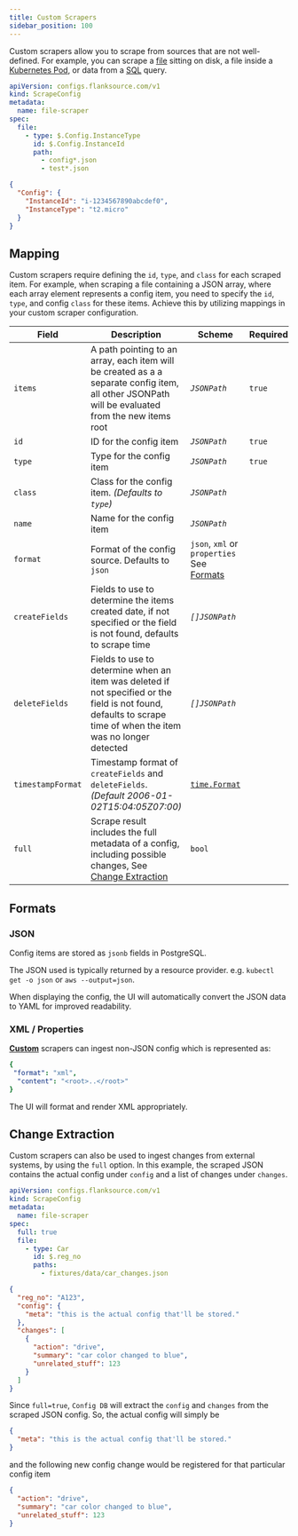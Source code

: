 ```yaml
---
title: Custom Scrapers
sidebar_position: 100
---
```


Custom scrapers allow you to scrape from sources that are not well-defined. For example, you can scrape a [file](./file) sitting on disk, a file inside a [Kubernetes Pod](./kubernetes-file), or data from a [SQL](./sql) query.


```yaml title="file-scraper.yaml"
apiVersion: configs.flanksource.com/v1
kind: ScrapeConfig
metadata:
  name: file-scraper
spec:
  file:
    - type: $.Config.InstanceType
      id: $.Config.InstanceId
      path:
        - config*.json
        - test*.json
```



```json title="config-file.json"
{
  "Config": {
    "InstanceId": "i-1234567890abcdef0",
    "InstanceType": "t2.micro"
  }
}
```

## Mapping

Custom scrapers require defining the `id`, `type`, and `class` for each scraped item. For example, when scraping a file containing a JSON array, where each array element represents a config item, you need to specify the `id`, `type`, and config `class` for these items. Achieve this by utilizing mappings in your custom scraper configuration.


| Field             | Description                                                                                                                                                                                  | Scheme                                              | Required |
| ----------------- | -------------------------------------------------------------------------------------------------------------------------------------------------------------------------------------------- | --------------------------------------------------- | -------- |
| `items`            |  A path pointing to an array, each item will be created as a a separate config item, all other JSONPath will be evaluated from the new items root                                                                                                                                                                  | <CommonLink to="jsonpath">_`JSONPath`_</CommonLink> | `true`   |
| `id`              | ID for the config item                                                                                                                                                                       | <CommonLink to="jsonpath">_`JSONPath`_</CommonLink> | `true`   |
| `type`            | Type for the config item                                                                                                                                                                     | <CommonLink to="jsonpath">_`JSONPath`_</CommonLink> | `true`   |
| `class`           | Class for the config item. _(Defaults to `type`)_                                                                                                                                            | <CommonLink to="jsonpath">_`JSONPath`_</CommonLink> |          |
| `name`            | Name for the config item                                                                                                                                                                     | <CommonLink to="jsonpath">_`JSONPath`_</CommonLink> |          |
| `format` | Format of the config source. Defaults to `json` | `json`, `xml` or `properties` See [Formats](#formats) | |
| `createFields`    | Fields to use to determine the items created date, if not specified or the field is not found, defaults to scrape time| <CommonLink to="jsonpath">_`[]JSONPath`_</CommonLink> |          |
| `deleteFields`    | Fields to use to determine when an item was deleted if not specified or the field is not found, defaults to scrape time of when the item was no longer detected| <CommonLink to="jsonpath">_`[]JSONPath`_</CommonLink> |          |
| `timestampFormat` | Timestamp format of `createFields` and `deleteFields`. _(Default 2006-01-02T15:04:05Z07:00)_                                                                              | [`time.Format`](https://golang.org/pkg/time/#Time.Format)              |          |
| `full` | Scrape result includes the full metadata of a config, including possible changes, See [Change Extraction](#change-extraction) | `bool` | |



## Formats

### JSON

Config items are stored as `jsonb` fields in PostgreSQL.

The JSON used is typically returned by a resource provider. e.g. `kubectl get -o json` or `aws --output=json`.

When displaying the config, the UI will automatically convert the JSON data to YAML for improved readability.

### XML / Properties

[**Custom**](./concepts/custom-scraper) scrapers can ingest non-JSON config which is represented as:

```yaml
{
 "format": "xml",
  "content": "<root>..</root>"
}
```

The UI will format and render XML appropriately.




## Change Extraction

Custom scrapers can also be used to ingest changes from external systems, by using the `full` option. In this example, the scraped JSON contains the actual config under `config` and a list of changes under `changes`.

```yaml
apiVersion: configs.flanksource.com/v1
kind: ScrapeConfig
metadata:
  name: file-scraper
spec:
  full: true
  file:
    - type: Car
      id: $.reg_no
      paths:
        - fixtures/data/car_changes.json
```

```json title=fixtures/data/car_changes.json
{
  "reg_no": "A123",
  "config": {
    "meta": "this is the actual config that'll be stored."
  },
  "changes": [
    {
      "action": "drive",
      "summary": "car color changed to blue",
      "unrelated_stuff": 123
    }
  ]
}
```

Since `full=true`, `Config DB` will extract the `config` and `changes` from the scraped JSON config. So, the actual config will simply be

```json
{
  "meta": "this is the actual config that'll be stored."
}
```

and the following new config change would be registered for that particular config item

```json
{
  "action": "drive",
  "summary": "car color changed to blue",
  "unrelated_stuff": 123
}
```

